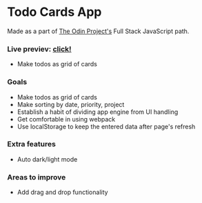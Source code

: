 # Todo Cards App

 Made as a part of [The Odin Project's](https://www.theodinproject.com/) Full Stack JavaScript path.

 ### Live previev: [click!](https://bartek8b.github.io/zzz-Todo_List/)

- Make todos as grid of cards

### Goals

- Make todos as grid of cards
- Make sorting by date, priority, project
- Establish a habit of dividing app engine from UI handling
- Get comfortable in using webpack
- Use localStorage to keep the entered data after page's refresh

### Extra features

- Auto dark/light mode

### Areas to improve

- Add drag and drop functionality